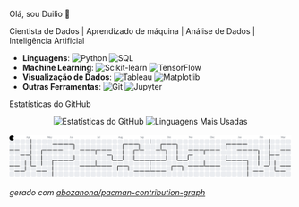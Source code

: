 Olá, sou Duilio 👋

<p>Cientista de Dados | Aprendizado de máquina | Análise de Dados | Inteligência Artificial</p>

- **Linguagens**: ![Python](https://img.shields.io/badge/Python-3776AB?style=flat-square&logo=python&logoColor=white) ![SQL](https://img.shields.io/badge/SQL-4479A1?style=flat-square&logo=sql&logoColor=white)
- **Machine Learning**: ![Scikit-learn](https://img.shields.io/badge/Scikit%20Learn-F7931E?style=flat-square&logo=scikit-learn&logoColor=white) ![TensorFlow](https://img.shields.io/badge/TensorFlow-FF6F00?style=flat-square&logo=tensorflow&logoColor=white) 
- **Visualização de Dados**: ![Tableau](https://img.shields.io/badge/Tableau-E97627?style=flat-square&logo=tableau&logoColor=white) ![Matplotlib](https://img.shields.io/badge/Matplotlib-2C3E50?style=flat-square&logo=matplotlib&logoColor=white)
- **Outras Ferramentas**: ![Git](https://img.shields.io/badge/Git-F1502F?style=flat-square&logo=git&logoColor=white) ![Jupyter](https://img.shields.io/badge/Jupyter-F37626?style=flat-square&logo=jupyter&logoColor=white)



Estatísticas do GitHub
<div align="center">
<img src="https://github-readme-stats.vercel.app/api?username=dudumelo98&show_icons=true&theme=dark" alt="Estatísticas do GitHub" />
<img src="https://github-readme-stats.vercel.app/api/top-langs/?username=dudumelo98&layout=compact&theme=dark" alt="Linguagens Mais Usadas" />
</div>

<br clear="both"/>
<picture>

  <source media="(prefers-color-scheme: dark)" srcset="https://raw.githubusercontent.com/abozanona/abozanona/output/pacman-contribution-graph-dark.svg">
  <source media="(prefers-color-scheme: light)" srcset="https://raw.githubusercontent.com/abozanona/abozanona/output/pacman-contribution-graph.svg">
  <img alt="pacman contribution graph" src="https://raw.githubusercontent.com/abozanona/abozanona/output/pacman-contribution-graph.svg">
</picture>
    
    
    


_gerado com [ abozanona/pacman-contribution-graph ]( https://abozanona.github.io/pacman-contribution-graph/ )_
